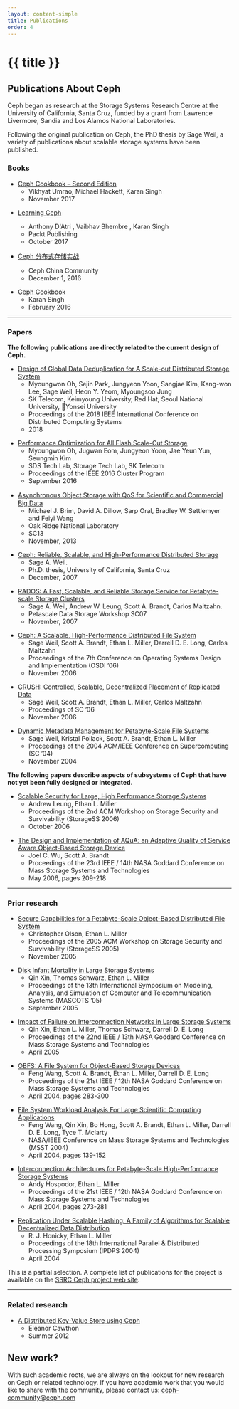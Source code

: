 ```yaml
---
layout: content-simple
title: Publications
order: 4
---
```


# {{ title }}

## Publications About Ceph

Ceph began as research at the Storage Systems Research Centre at the University of California, Santa Cruz, funded by a grant from Lawrence Livermore, Sandia and Los Alamos National Laboratories.

Following the original publication on Ceph, the PhD thesis by Sage Weil, a variety of publications about scalable storage systems have been published.

### Books

- [Ceph Cookbook – Second Edition](https://www.packtpub.com/virtualization-and-cloud/ceph-cookbook-second-edition)
  - Vikhyat Umrao, Michael Hackett, Karan Singh
  - November 2017

* [Learning Ceph](https://www.packtpub.com/virtualization-and-cloud/learning-ceph)
  - Anthony D'Atri , Vaibhav Bhembre , Karan Singh
  - Packt Publishing
  - October 2017

* [Ceph 分布式存储实战](https://www.amazon.cn/Ceph-Ceph/dp/B01N4AER2C/ref=tmm_pap_swatch_0)
  - Ceph China Community
  - December 1, 2016

- [Ceph Cookbook](https://www.packtpub.com/virtualization-and-cloud/ceph-cookbook)
  - Karan Singh
  - February 2016

---

### Papers

**The following publications are directly related to the current design of Ceph.**

- [Design of Global Data Deduplication for A Scale-out Distributed Storage System](https://ceph.com/wp-content/uploads/2018/07/ICDCS_2018_mwoh.pdf)
  - Myoungwon Oh, Sejin Park, Jungyeon Yoon, Sangjae Kim, Kang-won Lee, Sage Weil, Heon Y. Yeom, Myoungsoo Jung
  - SK Telecom, Keimyoung University, Red Hat, Seoul National University, Yonsei University
  - Proceedings of the 2018 IEEE International Conference on Distributed Computing Systems
  - 2018

* [Performance Optimization for All Flash Scale-Out Storage](http://ceph.com/wp-content/uploads/2017/03/performance_optimization_for_all_flash_scale-out_storage-SK_Telecom.pdf)
  - Myoungwon Oh, Jugwan Eom, Jungyeon Yoon, Jae Yeun Yun, Seungmin Kim
  - SDS Tech Lab, Storage Tech Lab, SK Telecom
  - Proceedings of the IEEE 2016 Cluster Program
  - September 2016

- [Asynchronous Object Storage with QoS for Scientiﬁc and Commercial Big Data](http://www.pdsw.org/pdsw13/papers/p7-pdsw13-brim.pdf)
  - Michael J. Brim, David A. Dillow, Sarp Oral, Bradley W. Settlemyer and Feiyi Wang
  - Oak Ridge National Laboratory
  - SC13
  - November, 2013

* [Ceph: Reliable, Scalable, and High-Performance Distributed Storage](https://ceph.com/wp-content/uploads/2016/08/weil-thesis.pdf)
  - Sage A. Weil.
  - Ph.D. thesis, University of California, Santa Cruz
  - December, 2007

- [RADOS: A Fast, Scalable, and Reliable Storage Service for Petabyte-scale Storage Clusters](https://ceph.com/wp-content/uploads/2016/08/weil-rados-pdsw07.pdf)
  - Sage A. Weil, Andrew W. Leung, Scott A. Brandt, Carlos Maltzahn.
  - Petascale Data Storage Workshop SC07
  - November, 2007

* [Ceph: A Scalable, High-Performance Distributed File System](http://ceph.com/wp-content/uploads/2016/08/weil-ceph-osdi06.pdf)
  - Sage Weil, Scott A. Brandt, Ethan L. Miller, Darrell D. E. Long, Carlos Maltzahn
  - Proceedings of the 7th Conference on Operating Systems Design and Implementation (OSDI ’06)
  - November 2006

- [CRUSH: Controlled, Scalable, Decentralized Placement of Replicated Data](http://ceph.com/wp-content/uploads/2016/08/weil-crush-sc06.pdf)
  - Sage Weil, Scott A. Brandt, Ethan L. Miller, Carlos Maltzahn
  - Proceedings of SC ’06
  - November 2006

* [Dynamic Metadata Management for Petabyte-Scale File Systems](http://ceph.com/wp-content/uploads/2016/08/weil-mds-sc04.pdf)
  - Sage Weil, Kristal Pollack, Scott A. Brandt, Ethan L. Miller
  - Proceedings of the 2004 ACM/IEEE Conference on Supercomputing (SC ’04)
  - November 2004

**The following papers describe aspects of subsystems of Ceph that have not yet been fully designed or integrated.**

- [Scalable Security for Large, High Performance Storage Systems](http://www.ssrc.ucsc.edu/Papers/leung-storagess06.pdf)
  - Andrew Leung, Ethan L. Miller
  - Proceedings of the 2nd ACM Workshop on Storage Security and Survivability (StorageSS 2006)
  - October 2006

* [The Design and Implementation of AQuA: an Adaptive Quality of Service Aware Object-Based Storage Device](http://www.ssrc.ucsc.edu/Papers/wu-mss06.pdf)
  - Joel C. Wu, Scott A. Brandt
  - Proceedings of the 23rd IEEE / 14th NASA Goddard Conference on Mass Storage Systems and Technologies
  - May 2006, pages 209-218

---

### Prior research

- [Secure Capabilities for a Petabyte-Scale Object-Based Distributed File System](http://www.cs.ucsc.edu/%7Eelm/Papers/storagess05.pdf)
  - Christopher Olson, Ethan L. Miller
  - Proceedings of the 2005 ACM Workshop on Storage Security and Survivability (StorageSS 2005)
  - November 2005

* [Disk Infant Mortality in Large Storage Systems](http://www.ssrc.ucsc.edu/Papers/xin-mascots05.pdf)
  - Qin Xin, Thomas Schwarz, Ethan L. Miller
  - Proceedings of the 13th International Symposium on Modeling, Analysis, and Simulation of Computer and Telecommunication Systems (MASCOTS ’05)
  - September 2005

- [Impact of Failure on Interconnection Networks in Large Storage Systems](http://www.ssrc.ucsc.edu/Papers/xin-mss05.pdf)
  - Qin Xin, Ethan L. Miller, Thomas Schwarz, Darrell D. E. Long
  - Proceedings of the 22nd IEEE / 13th NASA Goddard Conference on Mass Storage Systems and Technologies
  - April 2005

* [OBFS: A File System for Object-Based Storage Devices](http://ssrc.cse.ucsc.edu/Papers/wang-mss04b.pdf)
  - Feng Wang, Scott A. Brandt, Ethan L. Miller, Darrell D. E. Long
  - Proceedings of the 21st IEEE / 12th NASA Goddard Conference on Mass Storage Systems and Technologies
  - April 2004, pages 283-300

- [File System Workload Analysis For Large Scientific Computing Applications](http://ssrc.cse.ucsc.edu/Papers/wang-msst04c.pdf)
  - Feng Wang, Qin Xin, Bo Hong, Scott A. Brandt, Ethan L. Miller, Darrell D. E. Long, Tyce T. Mclarty
  - NASA/IEEE Conference on Mass Storage Systems and Technologies (MSST 2004)
  - April 2004, pages 139-152

* [Interconnection Architectures for Petabyte-Scale High-Performance Storage Systems](http://www.ssrc.ucsc.edu/Papers/hospodor-mss04.pdf)
  - Andy Hospodor, Ethan L. Miller
  - Proceedings of the 21st IEEE / 12th NASA Goddard Conference on Mass Storage Systems and Technologies
  - April 2004, pages 273-281

- [Replication Under Scalable Hashing: A Family of Algorithms for Scalable Decentralized Data Distribution](http://www.ssrc.ucsc.edu/Papers/honicky-ipdps04.pdf)
  - R. J. Honicky, Ethan L. Miller
  - Proceedings of the 18th International Parallel & Distributed Processing Symposium (IPDPS 2004)
  - April 2004

This is a partial selection. A complete list of publications for the project is available on the [SSRC Ceph project web site](http://ssrc.cse.ucsc.edu/proj/ceph.html).

---

### Related research

- [A Distributed Key-Value Store using Ceph](http://ceph.com/wp-content/uploads/2017/01/CawthonKeyValueStore.pdf)
  - Eleanor Cawthon
  - Summer 2012

## New work?

With such academic roots, we are always on the lookout for new research on Ceph or related technology. If you have academic work that you would like to share with the community, please contact us: <ceph-community@ceph.com>
